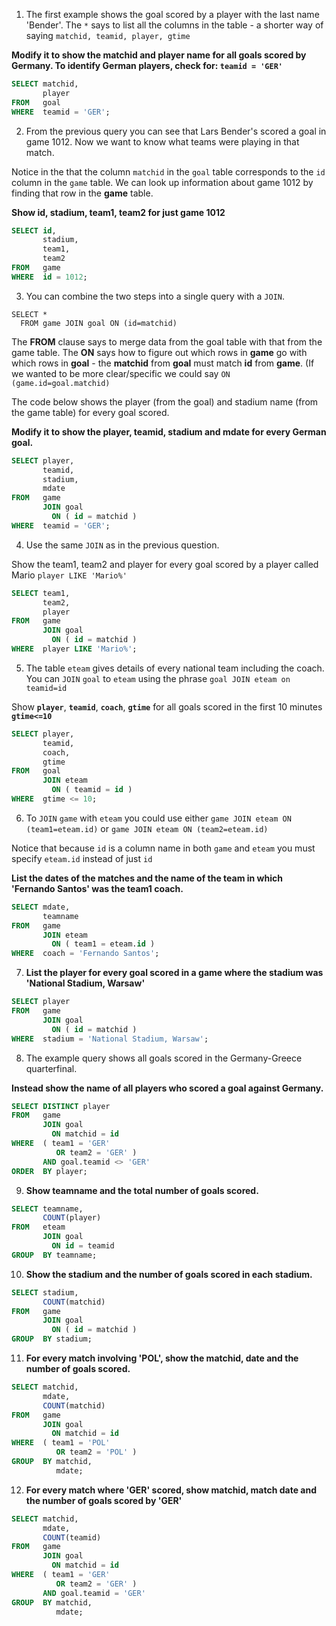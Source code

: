 1. The first example shows the goal scored by a player with the last name 'Bender'. The `*` says to list all the columns in the table - a shorter way of saying `matchid, teamid, player, gtime`

**Modify it to show the matchid and player name for all goals scored by Germany. To identify German players, check for: `teamid = 'GER'`**

```sql
SELECT matchid,
       player
FROM   goal
WHERE  teamid = 'GER';
```

2. From the previous query you can see that Lars Bender's scored a goal in game 1012. Now we want to know what teams were playing in that match.

Notice in the that the column `matchid` in the `goal` table corresponds to the `id` column in the `game` table. We can look up information about game 1012 by finding that row in the **game** table.

**Show id, stadium, team1, team2 for just game 1012**

```sql
SELECT id,
       stadium,
       team1,
       team2
FROM   game
WHERE  id = 1012;
```

3. You can combine the two steps into a single query with a `JOIN`.

```
SELECT *
  FROM game JOIN goal ON (id=matchid)
```

The **FROM** clause says to merge data from the goal table with that from the game table. The **ON** says how to figure out which rows in **game** go with which rows in **goal** - the **matchid** from **goal** must match **id** from **game**. (If we wanted to be more clear/specific we could say `ON (game.id=goal.matchid)`

The code below shows the player (from the goal) and stadium name (from the game table) for every goal scored.

**Modify it to show the player, teamid, stadium and mdate for every German goal.**

```sql
SELECT player,
       teamid,
       stadium,
       mdate
FROM   game
       JOIN goal
         ON ( id = matchid )
WHERE  teamid = 'GER';
```

4. Use the same `JOIN` as in the previous question.

Show the team1, team2 and player for every goal scored by a player called Mario `player LIKE 'Mario%'`

```sql
SELECT team1,
       team2,
       player
FROM   game
       JOIN goal
         ON ( id = matchid )
WHERE  player LIKE 'Mario%';
```

5. The table `eteam` gives details of every national team including the coach. You can `JOIN` `goal` to `eteam` using the phrase `goal JOIN eteam on teamid=id`

Show **`player`**, **`teamid`**, **`coach`**, **`gtime`** for all goals scored in the first 10 minutes **`gtime<=10`**

```sql
SELECT player,
       teamid,
       coach,
       gtime
FROM   goal
       JOIN eteam
         ON ( teamid = id )
WHERE  gtime <= 10;
```

6. To `JOIN` `game` with `eteam` you could use either
`game JOIN eteam ON (team1=eteam.id)` or `game JOIN eteam ON (team2=eteam.id)`

Notice that because `id` is a column name in both `game` and `eteam` you must specify `eteam.id` instead of just `id`

**List the dates of the matches and the name of the team in which 'Fernando Santos' was the team1 coach.**

```sql
SELECT mdate,
       teamname
FROM   game
       JOIN eteam
         ON ( team1 = eteam.id )
WHERE  coach = 'Fernando Santos'; 
```

7. **List the player for every goal scored in a game where the stadium was 'National Stadium, Warsaw'**

```sql
SELECT player
FROM   game
       JOIN goal
         ON ( id = matchid )
WHERE  stadium = 'National Stadium, Warsaw';
```

8. The example query shows all goals scored in the Germany-Greece quarterfinal.

**Instead show the name of all players who scored a goal against Germany.**

```sql
SELECT DISTINCT player
FROM   game
       JOIN goal
         ON matchid = id
WHERE  ( team1 = 'GER'
          OR team2 = 'GER' )
       AND goal.teamid <> 'GER'
ORDER  BY player;
```

9. **Show teamname and the total number of goals scored.**

```sql
SELECT teamname,
       COUNT(player)
FROM   eteam
       JOIN goal
         ON id = teamid
GROUP  BY teamname;
```

10. **Show the stadium and the number of goals scored in each stadium.**

```sql
SELECT stadium,
       COUNT(matchid)
FROM   game
       JOIN goal
         ON ( id = matchid )
GROUP  BY stadium;
```

11. **For every match involving 'POL', show the matchid, date and the number of goals scored.**

```sql
SELECT matchid,
       mdate,
       COUNT(matchid)
FROM   game
       JOIN goal
         ON matchid = id
WHERE  ( team1 = 'POL'
          OR team2 = 'POL' )
GROUP  BY matchid,
          mdate;
```

12. **For every match where 'GER' scored, show matchid, match date and the number of goals scored by 'GER'**

```sql
SELECT matchid,
       mdate,
       COUNT(teamid)
FROM   game
       JOIN goal
         ON matchid = id
WHERE  ( team1 = 'GER'
          OR team2 = 'GER' )
       AND goal.teamid = 'GER'
GROUP  BY matchid,
          mdate;
```
